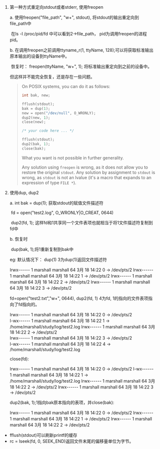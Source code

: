 1. 第一种方式重定向stdout或者stderr, 使用freopen

   a. 使用freopen("file_path", "w+", stdout), 将stdout的输出重定向到file_path中

   ​	在ls -l /proc/pid/fd 中可以看到2->file_path， pid为调用freopen的进程pid。

   b. 在调用freopen之前调用ttyname_r(1, ttyName, 128);可以将获取标准输出原本输出的设备到ttyName中。

   ​	恢复时： freopen(ttyName, "w+", 1); 将标准输出重定向到之前的设备中。

   但这样并不能完全恢复，还是存在一些问题。

   > On POSIX systems, you can do it as follows:
   >
   > ```c
   > int bak, new;
   > 
   > fflush(stdout);
   > bak = dup(1);
   > new = open("/dev/null", O_WRONLY);
   > dup2(new, 1);
   > close(new);
   > 
   > /* your code here ... */
   > 
   > fflush(stdout);
   > dup2(bak, 1);
   > close(bak);
   > ```
   >
   > What you want is not possible in further generality.
   >
   > Any solution using `freopen` is wrong, as it does not allow you to restore the original `stdout`. Any solution by assignment to `stdout` is wrong, as `stdout` is not an lvalue (it's a macro that expands to an expression of type `FILE *`).

2. 使用dup, dup2

   a. int bak = dup(1); 获取stdout的赋值文件描述符

   ​	fd = open("test2.log", O_WRONLY|O_CREAT, 0644)

   ​	dup2(fd, 1); 这样fd和1共享同一个文件表项也就相当于将1文件描述符复制到fd中

   b. 恢复时

   ​	dup(bak, 1);将1重新复制到bak中

   eg: 默认情况下： dup(1) 3为dup(1)返回文件描述符

   lrwx------ 1 marshall marshall 64 3月  18 14:22 0 -> /dev/pts/2
   lrwx------ 1 marshall marshall 64 3月  18 14:22 1 -> /dev/pts/2
   lrwx------ 1 marshall marshall 64 3月  18 14:22 2 -> /dev/pts/2
   lrwx------ 1 marshall marshall 64 3月  18 14:22 3 -> /dev/pts/2

   

   fd=open("test2.txt","w+", 0644), dup2(fd, 1) 4为fd, 1的指向的文件表项指向了fd指向的。

   lrwx------ 1 marshall marshall 64 3月  18 14:22 0 -> /dev/pts/2                         
   l-wx------ 1 marshall marshall 64 3月  18 14:22 1 -> /home/marshall/study/log/test2.log 
   lrwx------ 1 marshall marshall 64 3月  18 14:22 2 -> /dev/pts/2                         
   lrwx------ 1 marshall marshall 64 3月  18 14:22 3 -> /dev/pts/2                         
   l-wx------ 1 marshall marshall 64 3月  18 14:22 4 -> /home/marshall/study/log/test2.log 

   

   close(fd):

   lrwx------ 1 marshall marshall 64 3月  18 14:22 0 -> /dev/pts/2
   l-wx------ 1 marshall marshall 64 3月  18 14:22 1 -> /home/marshall/study/log/test2.log
   lrwx------ 1 marshall marshall 64 3月  18 14:22 2 -> /dev/pts/2
   lrwx------ 1 marshall marshall 64 3月  18 14:22 3 -> /dev/pts/2

   

   dup2(bak, 1);1指向bak原本指向的表项，并close(bak):

   lrwx------ 1 marshall marshall 64 3月  18 14:22 0 -> /dev/pts/2
   lrwx------ 1 marshall marshall 64 3月  18 14:22 1 -> /dev/pts/2
   lrwx------ 1 marshall marshall 64 3月  18 14:22 2 -> /dev/pts/2

* fflush(stdout)可以刷新printf的缓存
* rc = lseek(fd, 0, SEEK_END)返回文件末尾的偏移量单位为字节。